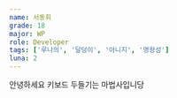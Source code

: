 ```yaml
---
name: 서동휘
grade: 18
major: WP
role: Developer
tags: ['루나의', '달덩이', '아니지', '명왕성']
luna: 2
---
```

안녕하세요 키보드 두들기는 마법사입니당